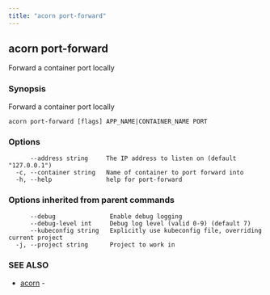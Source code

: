 ```yaml
---
title: "acorn port-forward"
---
```

## acorn port-forward

Forward a container port locally

### Synopsis

Forward a container port locally

```
acorn port-forward [flags] APP_NAME|CONTAINER_NAME PORT
```

### Options

```
      --address string     The IP address to listen on (default "127.0.0.1")
  -c, --container string   Name of container to port forward into
  -h, --help               help for port-forward
```

### Options inherited from parent commands

```
      --debug               Enable debug logging
      --debug-level int     Debug log level (valid 0-9) (default 7)
      --kubeconfig string   Explicitly use kubeconfig file, overriding current project
  -j, --project string      Project to work in
```

### SEE ALSO

* [acorn](acorn.md)	 - 

